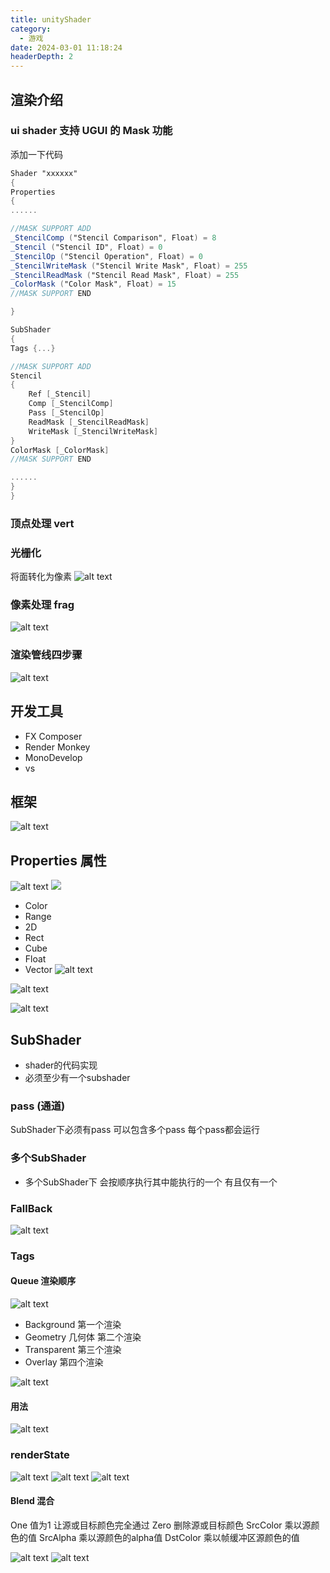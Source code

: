 ```yaml
---
title: unityShader
category:
  - 游戏
date: 2024-03-01 11:18:24
headerDepth: 2
---
```


## 渲染介绍

### ui shader 支持 UGUI 的 Mask 功能
添加一下代码 
``` GLSL
Shader "xxxxxx"
{
Properties
{
......

//MASK SUPPORT ADD
_StencilComp ("Stencil Comparison", Float) = 8
_Stencil ("Stencil ID", Float) = 0
_StencilOp ("Stencil Operation", Float) = 0
_StencilWriteMask ("Stencil Write Mask", Float) = 255
_StencilReadMask ("Stencil Read Mask", Float) = 255
_ColorMask ("Color Mask", Float) = 15
//MASK SUPPORT END

}

SubShader
{
Tags {...}

//MASK SUPPORT ADD
Stencil
{
    Ref [_Stencil]
    Comp [_StencilComp]
    Pass [_StencilOp] 
    ReadMask [_StencilReadMask]
    WriteMask [_StencilWriteMask]
}
ColorMask [_ColorMask]
//MASK SUPPORT END

......
}
}
```

### 顶点处理 vert

### 光栅化
将面转化为像素
![alt text](res/image-6.png)


### 像素处理 frag
![alt text](res/image-7.png)

### 渲染管线四步骤
![alt text](res/image-8.png) 


## 开发工具 

- FX Composer
- Render Monkey
- MonoDevelop
- vs

## 框架
![alt text](res/image-15.png)
  
## Properties 属性
![alt text](res/image-9.png)
![ ](res/image-10.png)

- Color
- Range
- 2D
- Rect
- Cube
- Float
- Vector 
![alt text](res/image-12.png)

![alt text](res/image-11.png)

![alt text](res/image-13.png)


## SubShader
- shader的代码实现
- 必须至少有一个subshader

### pass (通道)
SubShader下必须有pass
可以包含多个pass
每个pass都会运行



###  多个SubShader
- 多个SubShader下 会按顺序执行其中能执行的一个 有且仅有一个

### FallBack
![alt text](res/image-14.png)

### Tags
#### Queue 渲染顺序
![alt text](res/image-16.png)
- Background 第一个渲染
- Geometry 几何体 第二个渲染
- Transparent 第三个渲染
- Overlay 第四个渲染

![alt text](res/image-17.png)
#### 用法
![alt text](res/image-18.png)

### renderState
![alt text](res/image-19.png)
![alt text](res/image-23.png)
![alt text](res/image-20.png)


#### Blend 混合
One 值为1 让源或目标颜色完全通过
Zero 删除源或目标颜色
SrcColor 乘以源颜色的值
SrcAlpha 乘以源颜色的alpha值
DstColor 乘以帧缓冲区源颜色的值
  
![alt text](res/image-21.png)
![alt text](res/image-22.png)